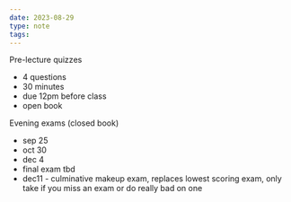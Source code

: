 ```yaml
---
date: 2023-08-29
type: note
tags: 
---
```


Pre-lecture quizzes
- 4 questions
- 30 minutes
- due 12pm before class
- open book

Evening exams (closed book)
- sep 25
- oct 30
- dec 4
- final exam tbd
- dec11 - culminative makeup exam, replaces lowest scoring exam, only take if you miss an exam or do really bad on one
